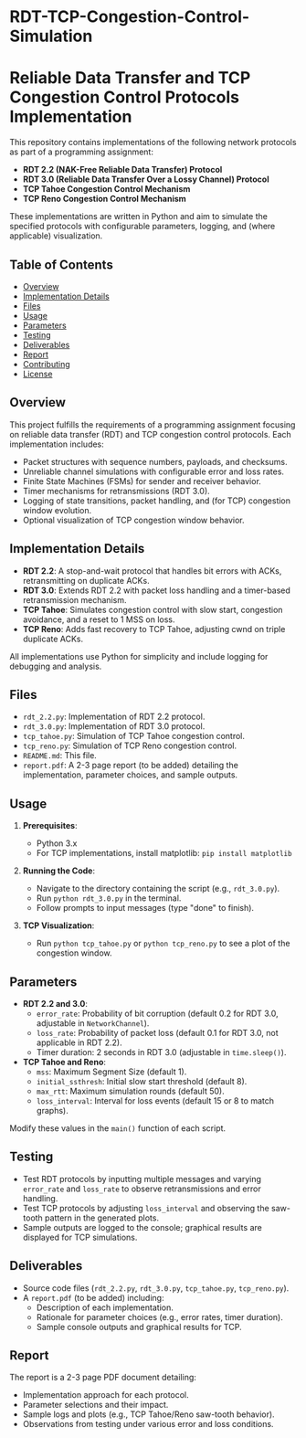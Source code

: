 # RDT-TCP-Congestion-Control-Simulation

# Reliable Data Transfer and TCP Congestion Control Protocols Implementation

This repository contains implementations of the following network protocols as part of a programming assignment:
- **RDT 2.2 (NAK-Free Reliable Data Transfer) Protocol**
- **RDT 3.0 (Reliable Data Transfer Over a Lossy Channel) Protocol**
- **TCP Tahoe Congestion Control Mechanism**
- **TCP Reno Congestion Control Mechanism**

These implementations are written in Python and aim to simulate the specified protocols with configurable parameters, logging, and (where applicable) visualization.

## Table of Contents
- [Overview](#overview)
- [Implementation Details](#implementation-details)
- [Files](#files)
- [Usage](#usage)
- [Parameters](#parameters)
- [Testing](#testing)
- [Deliverables](#deliverables)
- [Report](#report)
- [Contributing](#contributing)
- [License](#license)

## Overview
This project fulfills the requirements of a programming assignment focusing on reliable data transfer (RDT) and TCP congestion control protocols. Each implementation includes:
- Packet structures with sequence numbers, payloads, and checksums.
- Unreliable channel simulations with configurable error and loss rates.
- Finite State Machines (FSMs) for sender and receiver behavior.
- Timer mechanisms for retransmissions (RDT 3.0).
- Logging of state transitions, packet handling, and (for TCP) congestion window evolution.
- Optional visualization of TCP congestion window behavior.

## Implementation Details
- **RDT 2.2**: A stop-and-wait protocol that handles bit errors with ACKs, retransmitting on duplicate ACKs.
- **RDT 3.0**: Extends RDT 2.2 with packet loss handling and a timer-based retransmission mechanism.
- **TCP Tahoe**: Simulates congestion control with slow start, congestion avoidance, and a reset to 1 MSS on loss.
- **TCP Reno**: Adds fast recovery to TCP Tahoe, adjusting cwnd on triple duplicate ACKs.

All implementations use Python for simplicity and include logging for debugging and analysis.

## Files
- `rdt_2.2.py`: Implementation of RDT 2.2 protocol.
- `rdt_3.0.py`: Implementation of RDT 3.0 protocol.
- `tcp_tahoe.py`: Simulation of TCP Tahoe congestion control.
- `tcp_reno.py`: Simulation of TCP Reno congestion control.
- `README.md`: This file.
- `report.pdf`: A 2-3 page report (to be added) detailing the implementation, parameter choices, and sample outputs.

## Usage
1. **Prerequisites**:
   - Python 3.x
   - For TCP implementations, install matplotlib: `pip install matplotlib`

2. **Running the Code**:
   - Navigate to the directory containing the script (e.g., `rdt_3.0.py`).
   - Run `python rdt_3.0.py` in the terminal.
   - Follow prompts to input messages (type "done" to finish).

3. **TCP Visualization**:
   - Run `python tcp_tahoe.py` or `python tcp_reno.py` to see a plot of the congestion window.

## Parameters
- **RDT 2.2 and 3.0**:
  - `error_rate`: Probability of bit corruption (default 0.2 for RDT 3.0, adjustable in `NetworkChannel`).
  - `loss_rate`: Probability of packet loss (default 0.1 for RDT 3.0, not applicable in RDT 2.2).
  - Timer duration: 2 seconds in RDT 3.0 (adjustable in `time.sleep()`).
- **TCP Tahoe and Reno**:
  - `mss`: Maximum Segment Size (default 1).
  - `initial_ssthresh`: Initial slow start threshold (default 8).
  - `max_rtt`: Maximum simulation rounds (default 50).
  - `loss_interval`: Interval for loss events (default 15 or 8 to match graphs).

Modify these values in the `main()` function of each script.

## Testing
- Test RDT protocols by inputting multiple messages and varying `error_rate` and `loss_rate` to observe retransmissions and error handling.
- Test TCP protocols by adjusting `loss_interval` and observing the saw-tooth pattern in the generated plots.
- Sample outputs are logged to the console; graphical results are displayed for TCP simulations.

## Deliverables
- Source code files (`rdt_2.2.py`, `rdt_3.0.py`, `tcp_tahoe.py`, `tcp_reno.py`).
- A `report.pdf` (to be added) including:
  - Description of each implementation.
  - Rationale for parameter choices (e.g., error rates, timer duration).
  - Sample console outputs and graphical results for TCP.

## Report
The report is a 2-3 page PDF document detailing:
- Implementation approach for each protocol.
- Parameter selections and their impact.
- Sample logs and plots (e.g., TCP Tahoe/Reno saw-tooth behavior).
- Observations from testing under various error and loss conditions.
